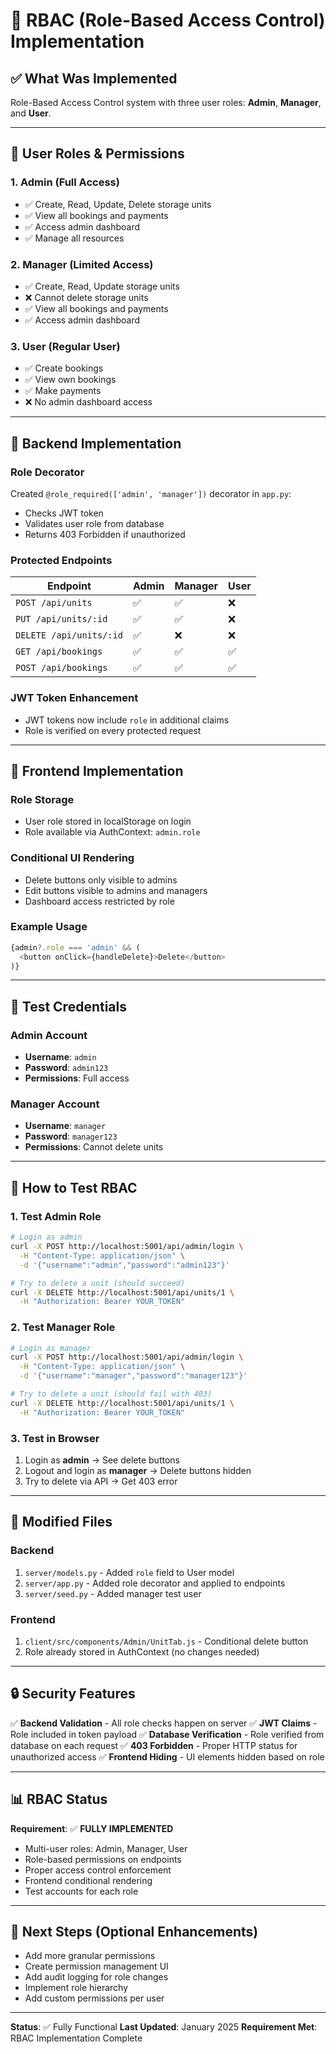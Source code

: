 # 🔐 RBAC (Role-Based Access Control) Implementation

## ✅ What Was Implemented

Role-Based Access Control system with three user roles: **Admin**, **Manager**, and **User**.

---

## 👥 User Roles & Permissions

### 1. **Admin** (Full Access)
- ✅ Create, Read, Update, Delete storage units
- ✅ View all bookings and payments
- ✅ Access admin dashboard
- ✅ Manage all resources

### 2. **Manager** (Limited Access)
- ✅ Create, Read, Update storage units
- ❌ Cannot delete storage units
- ✅ View all bookings and payments
- ✅ Access admin dashboard

### 3. **User** (Regular User)
- ✅ Create bookings
- ✅ View own bookings
- ✅ Make payments
- ❌ No admin dashboard access

---

## 🔧 Backend Implementation

### Role Decorator
Created `@role_required(['admin', 'manager'])` decorator in `app.py`:
- Checks JWT token
- Validates user role from database
- Returns 403 Forbidden if unauthorized

### Protected Endpoints

| Endpoint | Admin | Manager | User |
|----------|-------|---------|------|
| `POST /api/units` | ✅ | ✅ | ❌ |
| `PUT /api/units/:id` | ✅ | ✅ | ❌ |
| `DELETE /api/units/:id` | ✅ | ❌ | ❌ |
| `GET /api/bookings` | ✅ | ✅ | ✅ |
| `POST /api/bookings` | ✅ | ✅ | ✅ |

### JWT Token Enhancement
- JWT tokens now include `role` in additional claims
- Role is verified on every protected request

---

## 🎨 Frontend Implementation

### Role Storage
- User role stored in localStorage on login
- Role available via AuthContext: `admin.role`

### Conditional UI Rendering
- Delete buttons only visible to admins
- Edit buttons visible to admins and managers
- Dashboard access restricted by role

### Example Usage
```javascript
{admin?.role === 'admin' && (
  <button onClick={handleDelete}>Delete</button>
)}
```

---

## 🧪 Test Credentials

### Admin Account
- **Username**: `admin`
- **Password**: `admin123`
- **Permissions**: Full access

### Manager Account
- **Username**: `manager`
- **Password**: `manager123`
- **Permissions**: Cannot delete units

---

## 🚀 How to Test RBAC

### 1. Test Admin Role
```bash
# Login as admin
curl -X POST http://localhost:5001/api/admin/login \
  -H "Content-Type: application/json" \
  -d '{"username":"admin","password":"admin123"}'

# Try to delete a unit (should succeed)
curl -X DELETE http://localhost:5001/api/units/1 \
  -H "Authorization: Bearer YOUR_TOKEN"
```

### 2. Test Manager Role
```bash
# Login as manager
curl -X POST http://localhost:5001/api/admin/login \
  -H "Content-Type: application/json" \
  -d '{"username":"manager","password":"manager123"}'

# Try to delete a unit (should fail with 403)
curl -X DELETE http://localhost:5001/api/units/1 \
  -H "Authorization: Bearer YOUR_TOKEN"
```

### 3. Test in Browser
1. Login as **admin** → See delete buttons
2. Logout and login as **manager** → Delete buttons hidden
3. Try to delete via API → Get 403 error

---

## 📁 Modified Files

### Backend
1. `server/models.py` - Added `role` field to User model
2. `server/app.py` - Added role decorator and applied to endpoints
3. `server/seed.py` - Added manager test user

### Frontend
1. `client/src/components/Admin/UnitTab.js` - Conditional delete button
2. Role already stored in AuthContext (no changes needed)

---

## 🔒 Security Features

✅ **Backend Validation** - All role checks happen on server
✅ **JWT Claims** - Role included in token payload
✅ **Database Verification** - Role verified from database on each request
✅ **403 Forbidden** - Proper HTTP status for unauthorized access
✅ **Frontend Hiding** - UI elements hidden based on role

---

## 📊 RBAC Status

**Requirement**: ✅ **FULLY IMPLEMENTED**

- Multi-user roles: Admin, Manager, User
- Role-based permissions on endpoints
- Proper access control enforcement
- Frontend conditional rendering
- Test accounts for each role

---

## 🎯 Next Steps (Optional Enhancements)

- Add more granular permissions
- Create permission management UI
- Add audit logging for role changes
- Implement role hierarchy
- Add custom permissions per user

---

**Status**: ✅ Fully Functional
**Last Updated**: January 2025
**Requirement Met**: RBAC Implementation Complete
